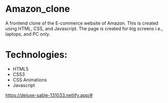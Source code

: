 # Amazon_clone
A frontend clone of the E-commerce website of Amazon. This is created using HTML, CSS, and Javascript. The page is created for big screens i.e., laptops, and PC only.

# Technologies:
* HTML5
* CSS3
* CSS Animations
* Javascript

https://deluxe-sable-131033.netlify.app/#
